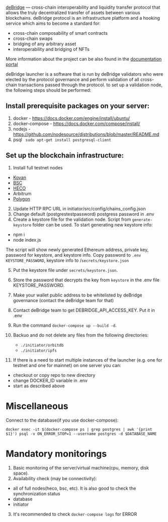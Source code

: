 [deBridge](https://debridge.finance/) — cross-chain interoperability and liquidity transfer protocol that allows the truly decentralized transfer of assets between various blockchains. deBridge protocol is an infrastructure platform and a hooking service which aims to become a standard for:
- cross-chain composability of smart contracts
- cross-chain swaps
- bridging of any arbitrary asset
- interoperability and bridging of NFTs

More information about the project can be also found in the [documentation portal](https://docs.debridge.finance/)

deBridge launcher is a software that is run by deBridge validators who were elected by the protocol governance and perform validation of all cross-chain transactions passed through the protocol. to set up a validation node, the following steps should be performed:

## Install prerequisite packages on your server:

  1. docker
    - https://docs.docker.com/engine/install/ubuntu/
  2. docker-compose
    - https://docs.docker.com/compose/install/
  3. nodejs
    - https://github.com/nodesource/distributions/blob/master/README.md
  5. psql
    ``` sudo apt-get install postgresql-client```

## Set up the blockchain infrastructure:
1. Install full testnet nodes
  - [Kovan](https://kovan-testnet.github.io/website/)
  - [BSC](https://docs.binance.org/smart-chain/developer/fullnode.html)
  - [HECO](https://docs.hecochain.com/#/en-us/dev/deploy)
  - Arbitrum
  - [Polygon](https://docs.polygon.technology/docs/validate/technical-requirements/)
2. Update HTTP RPC URL in initiator/src/config/chains_config.json
3. Change default (postgrestestpassword) postgress password in .env
4. Create a keystore file for the validation node. Script from `generate-keystore` folder can be used. To start generating new keystore info:

  - npm i
  - node index.js

The script will show newly generated Ethereum address, private key, password for keystore, and keystore info. Copy password to `.env KEYSTORE_PASSWORD`, keystore info to /`secrets/keystore.json`

5. Put the keystore file under `secrets/keystore.json`.
6. Store the password that decrypts the key from `keystore` in the .env file KEYSTORE_PASSWORD.
7. Make your wallet public address to be whitelisted by deBridge governance (contact the deBridge team for that)
8. Contact deBridge team to get DEBRIDGE_API_ACCESS_KEY. Put it in .env
9. Run the command `docker-compose up --build -d`.
10. Backuo and do not delete any files from the following directories:
    - `./initiator/orbitdb`
    - `./initiator/ipfs`

11. If there is a need to start multiple instances of the launcher (e.g. one for testnet and one for mainnet) on one server you can:
  - checkout or copy repo to new directory
  - change DOCKER_ID variable in .env
  - start as described above

# Miscellaneous

Connect to the database(if you use docker-compose):

```
docker exec -it $(docker-compose ps | grep postgres | awk '{print $1}') psql -v ON_ERROR_STOP=1 --username postgres -d $DATABASE_NAME
```

# Mandatory monitorings

1. Basic monitoring of the server/virtual machine(cpu, memory, disk space).
2. Availability check (may be connectivity):
  - all of full nodes(heco, bsc, etc). It is also good to check the synchronization status
  - database
  - initiator
3. It's recommended to check `docker-compose logs` for ERROR
